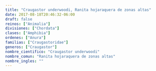 ```yaml
---
title: "Craugastor underwoodi, Ranita hojaraquera de zonas altas"
date: 2017-08-18T20:46:32-06:00
draft: false
reinos: ["Animalia"]
divisiones: ["Chordata"]
clases: ["Amphibia"]
ordenes: ["Anura"]
familias: ["Craugastoridae"]
generos: ["Craugastor"]
nombre_cientifico: "Craugastor underwoodi"
nombre_comun: "Ranita hojaraquera de zonas altas"
nombre_ingles: ""
---
```

